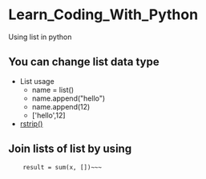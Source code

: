 # Learn_Coding_With_Python
Using list in python
## You can change list data type 
* List usage
  * name = list()
  * name.append("hello")
  * name.append(12)
  * ['hello',12]
* [ rstrip()](https://www.w3schools.com/python/trypython.asp?filename=demo_ref_string_rstrip)
## Join  lists of list by using 
~~~ x = [["a","b"], ["c"]] 
    result = sum(x, [])~~~
